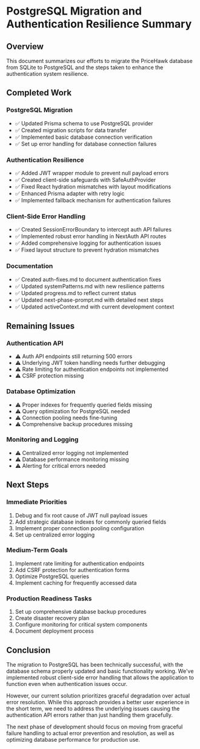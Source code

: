 # PostgreSQL Migration and Authentication Resilience Summary

## Overview

This document summarizes our efforts to migrate the PriceHawk database from SQLite to PostgreSQL and the steps taken to enhance the authentication system resilience.

## Completed Work

### PostgreSQL Migration
- ✅ Updated Prisma schema to use PostgreSQL provider
- ✅ Created migration scripts for data transfer
- ✅ Implemented basic database connection verification
- ✅ Set up error handling for database connection failures

### Authentication Resilience
- ✅ Added JWT wrapper module to prevent null payload errors
- ✅ Created client-side safeguards with SafeAuthProvider
- ✅ Fixed React hydration mismatches with layout modifications
- ✅ Enhanced Prisma adapter with retry logic
- ✅ Implemented fallback mechanism for authentication failures

### Client-Side Error Handling
- ✅ Created SessionErrorBoundary to intercept auth API failures
- ✅ Implemented robust error handling in NextAuth API routes
- ✅ Added comprehensive logging for authentication issues
- ✅ Fixed layout structure to prevent hydration mismatches

### Documentation
- ✅ Created auth-fixes.md to document authentication fixes
- ✅ Updated systemPatterns.md with new resilience patterns
- ✅ Updated progress.md to reflect current status
- ✅ Updated next-phase-prompt.md with detailed next steps
- ✅ Updated activeContext.md with current development context

## Remaining Issues

### Authentication API
- ⚠️ Auth API endpoints still returning 500 errors
- ⚠️ Underlying JWT token handling needs further debugging
- ⚠️ Rate limiting for authentication endpoints not implemented
- ⚠️ CSRF protection missing

### Database Optimization
- ⚠️ Proper indexes for frequently queried fields missing
- ⚠️ Query optimization for PostgreSQL needed
- ⚠️ Connection pooling needs fine-tuning
- ⚠️ Comprehensive backup procedures missing

### Monitoring and Logging
- ⚠️ Centralized error logging not implemented
- ⚠️ Database performance monitoring missing
- ⚠️ Alerting for critical errors needed

## Next Steps

### Immediate Priorities
1. Debug and fix root cause of JWT null payload issues
2. Add strategic database indexes for commonly queried fields
3. Implement proper connection pooling configuration
4. Set up centralized error logging

### Medium-Term Goals
1. Implement rate limiting for authentication endpoints
2. Add CSRF protection for authentication forms
3. Optimize PostgreSQL queries
4. Implement caching for frequently accessed data

### Production Readiness Tasks
1. Set up comprehensive database backup procedures
2. Create disaster recovery plan
3. Configure monitoring for critical system components
4. Document deployment process

## Conclusion

The migration to PostgreSQL has been technically successful, with the database schema properly updated and basic functionality working. We've implemented robust client-side error handling that allows the application to function even when authentication issues occur.

However, our current solution prioritizes graceful degradation over actual error resolution. While this approach provides a better user experience in the short term, we need to address the underlying issues causing the authentication API errors rather than just handling them gracefully.

The next phase of development should focus on moving from graceful failure handling to actual error prevention and resolution, as well as optimizing database performance for production use.
